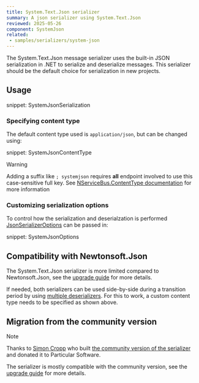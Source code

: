 ```yaml
---
title: System.Text.Json serializer
summary: A json serializer using System.Text.Json
reviewed: 2025-05-26
component: SystemJson
related:
 - samples/serializers/system-json
---
```


The System.Text.Json message serializer uses the built-in JSON serialization in .NET to serialize and deserialize messages. This serializer should be the default choice for serialization in new projects.

## Usage

snippet: SystemJsonSerialization

### Specifying content type

The default content type used is `application/json`, but can be changed using:

snippet: SystemJsonContentType

> [!WARNING]
> Adding a suffix like `; systemjson` requires **all** endpoint involved to use this case-sensitive full key. See [NServiceBus.ContentType documentation](/nservicebus/messaging/headers.md#serialization-headers-nservicebus-contenttype) for more information

### Customizing serialization options

To control how the serialization and deserialzation is performed [JsonSerializerOptions](https://learn.microsoft.com/en-us/dotnet/api/system.text.json.jsonserializeroptions) can be passed in:

snippet: SystemJsonOptions

## Compatibility with Newtonsoft.Json

The System.Text.Json serializer is more limited compared to Newtonsoft.Json, see the [upgrade guide](https://learn.microsoft.com/en-us/dotnet/standard/serialization/system-text-json/migrate-from-newtonsoft) for more details.

If needed, both serializers can be used side-by-side during a transition period by using [multiple deserializers](/nservicebus/serialization/#specifying-additional-deserializers). For this to work, a custom content type needs to be specified as shown above.

## Migration from the community version

> [!NOTE]
> Thanks to [Simon Cropp](https://github.com/SimonCropp) who built [the community version of the serializer](https://github.com/NServiceBusExtensions/NServiceBus.Json) and donated it to Particular Software.

The serializer is mostly compatible with the community version, see the [upgrade guide](/nservicebus/upgrades/community-system-json.md) for more details.

